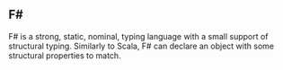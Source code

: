 
## F\#

F# is a strong, static, nominal, typing language with a small support of structural typing. Similarly to Scala, F# can declare an object with some structural properties to match.
